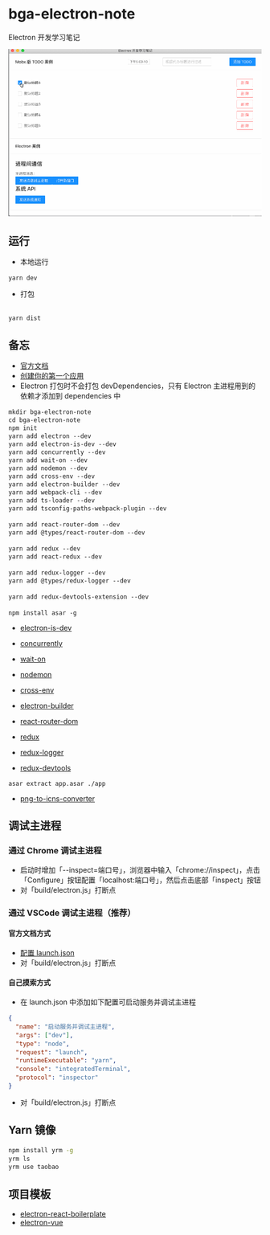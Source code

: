 # bga-electron-note

Electron 开发学习笔记

![screenshot](./screenshot.gif)

## 运行

- 本地运行

```shell
yarn dev
```

- 打包

```shell

yarn dist
```

## 备忘

- [官方文档](https://www.electronjs.org/docs)
- [创建你的第一个应用](https://www.electronjs.org/docs/tutorial/first-app)
- Electron 打包时不会打包 devDependencies，只有 Electron 主进程用到的依赖才添加到 dependencies 中

```shell
mkdir bga-electron-note
cd bga-electron-note
npm init
yarn add electron --dev
yarn add electron-is-dev --dev
yarn add concurrently --dev
yarn add wait-on --dev
yarn add nodemon --dev
yarn add cross-env --dev
yarn add electron-builder --dev
yarn add webpack-cli --dev
yarn add ts-loader --dev
yarn add tsconfig-paths-webpack-plugin --dev

yarn add react-router-dom --dev
yarn add @types/react-router-dom --dev

yarn add redux --dev
yarn add react-redux --dev

yarn add redux-logger --dev
yarn add @types/redux-logger --dev

yarn add redux-devtools-extension --dev

npm install asar -g
```

- [electron-is-dev](https://www.npmjs.com/package/electron-is-dev)
- [concurrently](https://www.npmjs.com/package/concurrently)
- [wait-on](https://www.npmjs.com/package/wait-on)
- [nodemon](https://www.npmjs.com/package/nodemon)
- [cross-env](https://www.npmjs.com/package/cross-env)
- [electron-builder](https://www.npmjs.com/package/electron-builder)

- [react-router-dom](https://reactrouter.com/web/guides/quick-start)

- [redux](https://www.redux.org.cn)
- [redux-logger](https://github.com/LogRocket/redux-logger)
- [redux-devtools](https://github.com/zalmoxisus/redux-devtools-extension)

```shell
asar extract app.asar ./app
```

- [png-to-icns-converter](https://anyconv.com/png-to-icns-converter)

## 调试主进程

### 通过 Chrome 调试主进程

- 启动时增加「--inspect=端口号」，浏览器中输入「chrome://inspect」，点击「Configure」按钮配置「localhost:端口号」，然后点击底部「inspect」按钮
- 对「build/electron.js」打断点

### 通过 VSCode 调试主进程（推荐）

#### 官方文档方式

- [配置 launch.json](https://www.electronjs.org/docs/tutorial/debugging-main-process-vscode)
- 对「build/electron.js」打断点

#### 自己摸索方式

- 在 launch.json 中添加如下配置可启动服务并调试主进程

```json
{
  "name": "启动服务并调试主进程",
  "args": ["dev"],
  "type": "node",
  "request": "launch",
  "runtimeExecutable": "yarn",
  "console": "integratedTerminal",
  "protocol": "inspector"
}
```

- 对「build/electron.js」打断点

## Yarn 镜像

```sh
npm install yrm -g
yrm ls
yrm use taobao
```

## 项目模板

- [electron-react-boilerplate](https://github.com/electron-react-boilerplate/electron-react-boilerplate)
- [electron-vue](https://github.com/SimulatedGREG/electron-vue)
